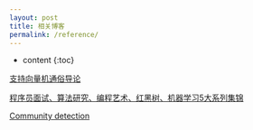 ```yaml
---
layout: post
title: 相关博客
permalink: /reference/
---
```


* content
{:toc}

[支持向量机通俗导论](https://blog.csdn.net/v_JULY_v/article/details/7624837)

[程序员面试、算法研究、编程艺术、红黑树、机器学习5大系列集锦](https://blog.csdn.net/v_JULY_v/article/details/6543438)

[Community detection](https://blog.csdn.net/cmonkey_cfj/article/details/19242725)